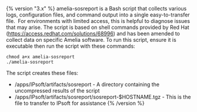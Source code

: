 {% version "3.x" %}
amelia-sosreport is a Bash script that collects various logs, configuration files, and command output into a single easy-to-transfer file.  For environments with limited access, this is helpful to diagnose issues that may arise.
The script is based on shell commands provided by Red Hat (<https://access.redhat.com/solutions/68996>) and has been amended to collect data on specific Amelia software.
To run this script, ensure it is executable then run the script with these commands:
``` text
chmod a+x amelia-sosreport
./amelia-sosreport
```
The script creates these files:
-   /apps/IPsoft/artifacts/sosreport - A directory containing the uncompressed results of the script
-   /apps/IPsoft/artifacts/sosreport/sosreport-$HOSTNAME.tgz - This is the file to transfer to IPsoft for assistance
{% /version %}
